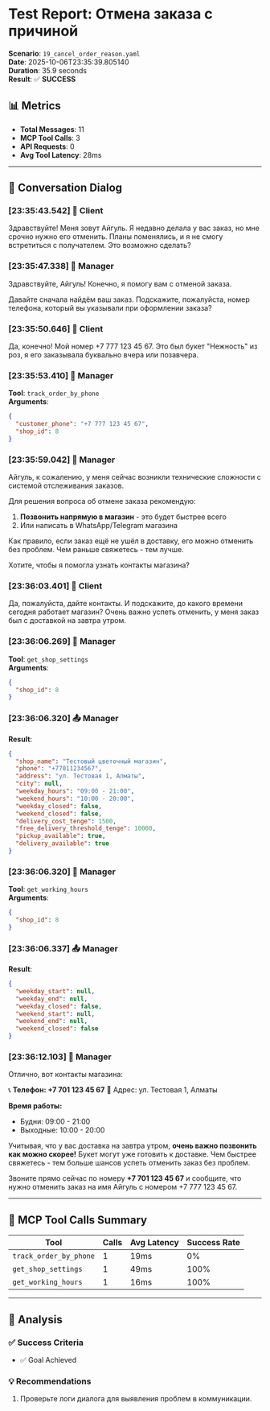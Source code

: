 # Test Report: Отмена заказа с причиной

**Scenario**: `19_cancel_order_reason.yaml`  
**Date**: 2025-10-06T23:35:39.805140  
**Duration**: 35.9 seconds  
**Result**: ✅ **SUCCESS**

## 📊 Metrics

- **Total Messages**: 11
- **MCP Tool Calls**: 3
- **API Requests**: 0
- **Avg Tool Latency**: 28ms

---

## 💬 Conversation Dialog

### [23:35:43.542] 👤 Client
Здравствуйте! Меня зовут Айгуль. Я недавно делала у вас заказ, но мне срочно нужно его отменить. Планы поменялись, и я не смогу встретиться с получателем. Это возможно сделать?

### [23:35:47.338] 🤖 Manager
Здравствуйте, Айгуль! Конечно, я помогу вам с отменой заказа. 

Давайте сначала найдём ваш заказ. Подскажите, пожалуйста, номер телефона, который вы указывали при оформлении заказа?

### [23:35:50.646] 👤 Client
Да, конечно! Мой номер +7 777 123 45 67. Это был букет "Нежность" из роз, я его заказывала буквально вчера или позавчера.

### [23:35:53.410] 🔧 Manager
**Tool**: `track_order_by_phone`  
**Arguments**:
```json
{
  "customer_phone": "+7 777 123 45 67",
  "shop_id": 8
}
```

### [23:35:59.042] 🤖 Manager
Айгуль, к сожалению, у меня сейчас возникли технические сложности с системой отслеживания заказов. 

Для решения вопроса об отмене заказа рекомендую:

1. **Позвонить напрямую в магазин** - это будет быстрее всего
2. Или написать в WhatsApp/Telegram магазина

Как правило, если заказ ещё не ушёл в доставку, его можно отменить без проблем. Чем раньше свяжетесь - тем лучше.

Хотите, чтобы я помогла узнать контакты магазина?

### [23:36:03.401] 👤 Client
Да, пожалуйста, дайте контакты. И подскажите, до какого времени сегодня работает магазин? Очень важно успеть отменить, у меня заказ был с доставкой на завтра утром.

### [23:36:06.269] 🔧 Manager
**Tool**: `get_shop_settings`  
**Arguments**:
```json
{
  "shop_id": 8
}
```

### [23:36:06.320] 📤 Manager
**Result**:
```json
{
  "shop_name": "Тестовый цветочный магазин",
  "phone": "+77011234567",
  "address": "ул. Тестовая 1, Алматы",
  "city": null,
  "weekday_hours": "09:00 - 21:00",
  "weekend_hours": "10:00 - 20:00",
  "weekday_closed": false,
  "weekend_closed": false,
  "delivery_cost_tenge": 1500,
  "free_delivery_threshold_tenge": 10000,
  "pickup_available": true,
  "delivery_available": true
}
```

### [23:36:06.320] 🔧 Manager
**Tool**: `get_working_hours`  
**Arguments**:
```json
{
  "shop_id": 8
}
```

### [23:36:06.337] 📤 Manager
**Result**:
```json
{
  "weekday_start": null,
  "weekday_end": null,
  "weekday_closed": false,
  "weekend_start": null,
  "weekend_end": null,
  "weekend_closed": false
}
```

### [23:36:12.103] 🤖 Manager
Отлично, вот контакты магазина:

📞 **Телефон: +7 701 123 45 67**
📍 Адрес: ул. Тестовая 1, Алматы

**Время работы:**
- Будни: 09:00 - 21:00
- Выходные: 10:00 - 20:00

Учитывая, что у вас доставка на завтра утром, **очень важно позвонить как можно скорее!** Букет могут уже готовить к доставке. Чем быстрее свяжетесь - тем больше шансов успеть отменить заказ без проблем.

Звоните прямо сейчас по номеру **+7 701 123 45 67** и сообщите, что нужно отменить заказ на имя Айгуль с номером +7 777 123 45 67.

---

## 🔧 MCP Tool Calls Summary

| Tool | Calls | Avg Latency | Success Rate |
|------|-------|-------------|-------------|
| `track_order_by_phone` | 1 | 19ms | 0% |
| `get_shop_settings` | 1 | 49ms | 100% |
| `get_working_hours` | 1 | 16ms | 100% |

---

## 🎯 Analysis

### ✅ Success Criteria

- ✅ Goal Achieved

### 💡 Recommendations

1. Проверьте логи диалога для выявления проблем в коммуникации.
